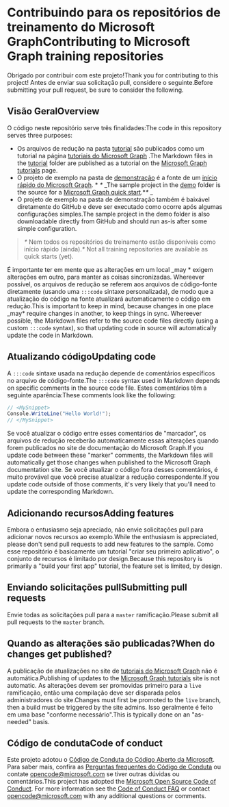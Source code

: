 # <a name="contributing-to-microsoft-graph-training-repositories"></a><span data-ttu-id="6da13-101">Contribuindo para os repositórios de treinamento do Microsoft Graph</span><span class="sxs-lookup"><span data-stu-id="6da13-101">Contributing to Microsoft Graph training repositories</span></span>

<span data-ttu-id="6da13-102">Obrigado por contribuir com este projeto!</span><span class="sxs-lookup"><span data-stu-id="6da13-102">Thank you for contributing to this project!</span></span> <span data-ttu-id="6da13-103">Antes de enviar sua solicitação pull, considere o seguinte.</span><span class="sxs-lookup"><span data-stu-id="6da13-103">Before submitting your pull request, be sure to consider the following.</span></span>

## <a name="overview"></a><span data-ttu-id="6da13-104">Visão Geral</span><span class="sxs-lookup"><span data-stu-id="6da13-104">Overview</span></span>

<span data-ttu-id="6da13-105">O código neste repositório serve três finalidades:</span><span class="sxs-lookup"><span data-stu-id="6da13-105">The code in this repository serves three purposes:</span></span>

- <span data-ttu-id="6da13-106">Os arquivos de redução na pasta [tutorial](/tutorial) são publicados como um tutorial na página [tutoriais do Microsoft Graph](https://docs.microsoft.com/graph/tutorials) .</span><span class="sxs-lookup"><span data-stu-id="6da13-106">The Markdown files in the [tutorial](/tutorial) folder are published as a tutorial on the [Microsoft Graph tutorials](https://docs.microsoft.com/graph/tutorials) page.</span></span>
- <span data-ttu-id="6da13-107">O projeto de exemplo na pasta de [demonstração](/demo) é a fonte de um [início rápido do Microsoft Graph](https://developer.microsoft.com/graph/quick-start). \* *\** _</span><span class="sxs-lookup"><span data-stu-id="6da13-107">The sample project in the [demo](/demo) folder is the source for a [Microsoft Graph quick start](https://developer.microsoft.com/graph/quick-start).\**\** _</span></span>
- <span data-ttu-id="6da13-108">O projeto de exemplo na pasta de demonstração também é baixável diretamente do GitHub e deve ser executado como ocorre após algumas configurações simples.</span><span class="sxs-lookup"><span data-stu-id="6da13-108">The sample project in the demo folder is also downloadable directly from GitHub and should run as-is after some simple configuration.</span></span>

> <span data-ttu-id="6da13-109">_*\**_ Nem todos os repositórios de treinamento estão disponíveis como início rápido (ainda).</span><span class="sxs-lookup"><span data-stu-id="6da13-109">_*\**_ Not all training repositories are available as quick starts (yet).</span></span>

<span data-ttu-id="6da13-110">É importante ter em mente que as alterações em um local _may \* exigem alterações em outro, para manter as coisas sincronizadas. Whereever possível, os arquivos de redução se referem aos arquivos de código-fonte diretamente (usando uma `:::code` sintaxe personalizada), de modo que a atualização do código na fonte atualizará automaticamente o código em redução.</span><span class="sxs-lookup"><span data-stu-id="6da13-110">This is important to keep in mind, because changes in one place _may\* require changes in another, to keep things in sync. Whereever possible, the Markdown files refer to the source code files directly (using a custom `:::code` syntax), so that updating code in source will automatically update the code in Markdown.</span></span>

## <a name="updating-code"></a><span data-ttu-id="6da13-111">Atualizando código</span><span class="sxs-lookup"><span data-stu-id="6da13-111">Updating code</span></span>

<span data-ttu-id="6da13-112">A `:::code` sintaxe usada na redução depende de comentários específicos no arquivo de código-fonte.</span><span class="sxs-lookup"><span data-stu-id="6da13-112">The `:::code` syntax used in Markdown depends on specific comments in the source code file.</span></span> <span data-ttu-id="6da13-113">Estes comentários têm a seguinte aparência:</span><span class="sxs-lookup"><span data-stu-id="6da13-113">These comments look like the following:</span></span>

```csharp
// <MySnippet>
Console.WriteLine("Hello World!");
// </MySnippet>
```

<span data-ttu-id="6da13-114">Se você atualizar o código entre esses comentários de "marcador", os arquivos de redução receberão automaticamente essas alterações quando forem publicados no site de documentação do Microsoft Graph.</span><span class="sxs-lookup"><span data-stu-id="6da13-114">If you update code between these "marker" comments, the Markdown files will automatically get those changes when published to the Microsoft Graph documentation site.</span></span> <span data-ttu-id="6da13-115">Se você atualizar o código fora desses comentários, é muito provável que você precise atualizar a redução correspondente.</span><span class="sxs-lookup"><span data-stu-id="6da13-115">If you update code outside of those comments, it's very likely that you'll need to update the corresponding Markdown.</span></span>

## <a name="adding-features"></a><span data-ttu-id="6da13-116">Adicionando recursos</span><span class="sxs-lookup"><span data-stu-id="6da13-116">Adding features</span></span>

<span data-ttu-id="6da13-117">Embora o entusiasmo seja apreciado, não envie solicitações pull para adicionar novos recursos ao exemplo.</span><span class="sxs-lookup"><span data-stu-id="6da13-117">While the enthusiasm is appreciated, please don't send pull requests to add new features to the sample.</span></span> <span data-ttu-id="6da13-118">Como esse repositório é basicamente um tutorial "criar seu primeiro aplicativo", o conjunto de recursos é limitado por design.</span><span class="sxs-lookup"><span data-stu-id="6da13-118">Because this repository is primarily a "build your first app" tutorial, the feature set is limited, by design.</span></span>

## <a name="submitting-pull-requests"></a><span data-ttu-id="6da13-119">Enviando solicitações pull</span><span class="sxs-lookup"><span data-stu-id="6da13-119">Submitting pull requests</span></span>

<span data-ttu-id="6da13-120">Envie todas as solicitações pull para a `master` ramificação.</span><span class="sxs-lookup"><span data-stu-id="6da13-120">Please submit all pull requests to the `master` branch.</span></span>

## <a name="when-do-changes-get-published"></a><span data-ttu-id="6da13-121">Quando as alterações são publicadas?</span><span class="sxs-lookup"><span data-stu-id="6da13-121">When do changes get published?</span></span>

<span data-ttu-id="6da13-122">A publicação de atualizações no site de [tutoriais do Microsoft Graph](https://docs.microsoft.com/graph/tutorials) não é automática.</span><span class="sxs-lookup"><span data-stu-id="6da13-122">Publishing of updates to the [Microsoft Graph tutorials](https://docs.microsoft.com/graph/tutorials) site is not automatic.</span></span> <span data-ttu-id="6da13-123">As alterações devem ser promovidas primeiro para a `live` ramificação, então uma compilação deve ser disparada pelos administradores do site.</span><span class="sxs-lookup"><span data-stu-id="6da13-123">Changes must first be promoted to the `live` branch, then a build must be triggered by the site admins.</span></span> <span data-ttu-id="6da13-124">Isso geralmente é feito em uma base "conforme necessário".</span><span class="sxs-lookup"><span data-stu-id="6da13-124">This is typically done on an "as-needed" basis.</span></span>

## <a name="code-of-conduct"></a><span data-ttu-id="6da13-125">Código de conduta</span><span class="sxs-lookup"><span data-stu-id="6da13-125">Code of conduct</span></span>

<span data-ttu-id="6da13-p106">Este projeto adotou o [Código de Conduta do Código Aberto da Microsoft](https://opensource.microsoft.com/codeofconduct/). Para saber mais, confira as [Perguntas frequentes do Código de Conduta](https://opensource.microsoft.com/codeofconduct/faq/) ou contate [opencode@microsoft.com](mailto:opencode@microsoft.com) se tiver outras dúvidas ou comentários.</span><span class="sxs-lookup"><span data-stu-id="6da13-p106">This project has adopted the [Microsoft Open Source Code of Conduct](https://opensource.microsoft.com/codeofconduct/). For more information see the [Code of Conduct FAQ](https://opensource.microsoft.com/codeofconduct/faq/) or contact [opencode@microsoft.com](mailto:opencode@microsoft.com) with any additional questions or comments.</span></span>
